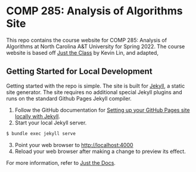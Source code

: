 # COMP 285: Analysis of Algorithms Site

This repo contains the course website for COMP 285: Analysis of Algorithms at North Carolina A&T University for Spring 2022. The course website is based off [Just the Class](https://github.com/kevinlin1/just-the-class/generate) by Kevin Lin, and adapted,


## Getting Started for Local Development

Getting started with the repo is simple. The site is built for [Jekyll](https://jekyllrb.com), a static site generator. The site requires no additional special Jekyll plugins and runs on the standard Github Pages Jekyll compiler.

1. Follow the GitHub documentation for [Setting up your GitHub Pages site locally with Jekyll](https://help.github.com/en/articles/setting-up-your-github-pages-site-locally-with-jekyll).
2. Start your local Jekyll server.
```bash
$ bundle exec jekyll serve
```
3. Point your web browser to [http://localhost:4000](http://localhost:4000)
4. Reload your web browser after making a change to preview its effect.

For more information, refer to [Just the Docs](https://pmarsceill.github.io/just-the-docs/).

